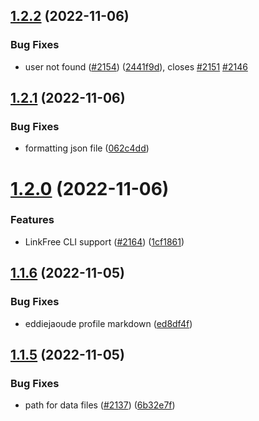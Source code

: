 ## [1.2.2](https://github.com/EddieHubCommunity/LinkFree/compare/v1.2.1...v1.2.2) (2022-11-06)


### Bug Fixes

* user not found ([#2154](https://github.com/EddieHubCommunity/LinkFree/issues/2154)) ([2441f9d](https://github.com/EddieHubCommunity/LinkFree/commit/2441f9dc3fb8942d8ce97bcf08593663ec1fdc88)), closes [#2151](https://github.com/EddieHubCommunity/LinkFree/issues/2151) [#2146](https://github.com/EddieHubCommunity/LinkFree/issues/2146)



## [1.2.1](https://github.com/EddieHubCommunity/LinkFree/compare/v1.2.0...v1.2.1) (2022-11-06)


### Bug Fixes

* formatting json file ([062c4dd](https://github.com/EddieHubCommunity/LinkFree/commit/062c4dd3121736ab6cdf95afc1feb24cb43cc8e2))



# [1.2.0](https://github.com/EddieHubCommunity/LinkFree/compare/v1.1.6...v1.2.0) (2022-11-06)


### Features

* LinkFree CLI support ([#2164](https://github.com/EddieHubCommunity/LinkFree/issues/2164)) ([1cf1861](https://github.com/EddieHubCommunity/LinkFree/commit/1cf1861b19ca6eef0767334a20f19501bc73dd43))



## [1.1.6](https://github.com/EddieHubCommunity/LinkFree/compare/v1.1.5...v1.1.6) (2022-11-05)


### Bug Fixes

* eddiejaoude profile markdown ([ed8df4f](https://github.com/EddieHubCommunity/LinkFree/commit/ed8df4f40579db35961496d412b4fc212e784b66))



## [1.1.5](https://github.com/EddieHubCommunity/LinkFree/compare/v1.1.4...v1.1.5) (2022-11-05)


### Bug Fixes

* path for data files ([#2137](https://github.com/EddieHubCommunity/LinkFree/issues/2137)) ([6b32e7f](https://github.com/EddieHubCommunity/LinkFree/commit/6b32e7fa11fa0a5de8d3943871d1fabfe02521a2))



